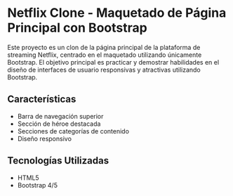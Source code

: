 # Netflix Clone - Maquetado de Página Principal con Bootstrap

Este proyecto es un clon de la página principal de la plataforma de streaming Netflix, centrado en el maquetado utilizando únicamente Bootstrap. El objetivo principal es practicar y demostrar habilidades en el diseño de interfaces de usuario responsivas y atractivas utilizando Bootstrap.

## Características

- Barra de navegación superior
- Sección de héroe destacada
- Secciones de categorías de contenido
- Diseño responsivo

## Tecnologías Utilizadas

- HTML5
- Bootstrap 4/5
